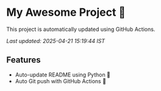 # My Awesome Project 🚀

This project is automatically updated using GitHub Actions.

_Last updated: 2025-04-21 15:19:44 IST_

## Features
- Auto-update README using Python 🐍
- Auto Git push with GitHub Actions 🤖
